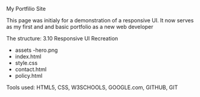 My Portfilio Site

This page was initialy for a demonstration of a responsive UI. 
It now serves as my first and and basic portfolio as a new web developer

The structure: 
3.10 Responsive UI Recreation
  + assets
    -hero.png
  + index.html
  + style.css
  + contact.html
  + policy.html

Tools used:
HTML5,
CSS,
W3SCHOOLS,
GOOGLE.com,
GITHUB,
GIT
